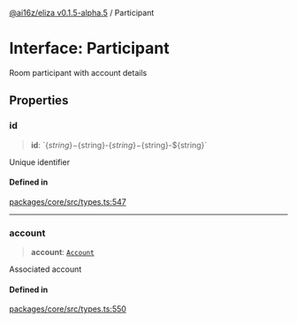 [@ai16z/eliza v0.1.5-alpha.5](../index.md) / Participant

# Interface: Participant

Room participant with account details

## Properties

### id

> **id**: \`$\{string\}-$\{string\}-$\{string\}-$\{string\}-$\{string\}\`

Unique identifier

#### Defined in

[packages/core/src/types.ts:547](https://github.com/roschler/eliza/blob/main/packages/core/src/types.ts#L547)

***

### account

> **account**: [`Account`](Account.md)

Associated account

#### Defined in

[packages/core/src/types.ts:550](https://github.com/roschler/eliza/blob/main/packages/core/src/types.ts#L550)

